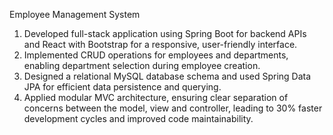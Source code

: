 Employee Management System 
1. Developed full-stack application using Spring Boot for backend APIs and React with Bootstrap for a responsive, user-friendly interface.
2. Implemented CRUD operations for employees and departments, enabling department selection during employee creation.
3. Designed a relational MySQL database schema and used Spring Data JPA for efficient data persistence and querying.
4. Applied modular MVC architecture, ensuring clear separation of concerns between the model, view and controller, leading to 30% faster development cycles and improved code maintainability.
